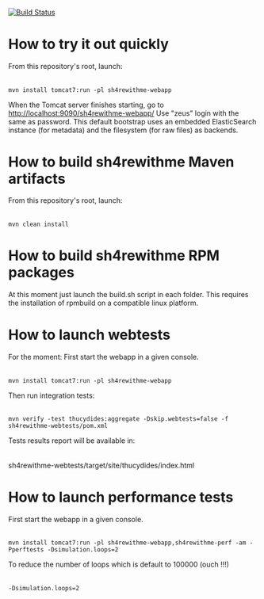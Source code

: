 [![Build Status](https://devopsmercenaries.ci.cloudbees.com/job/sh4rewithme/badge/icon)](https://devopsmercenaries.ci.cloudbees.com/job/sh4rewithme/)

How to try it out quickly
========================================
From this repository's root, launch:
######
    mvn install tomcat7:run -pl sh4rewithme-webapp

When the Tomcat server finishes starting, go to <a href="http://localhost:9090/sh4rewithme-webapp">http://localhost:9090/sh4rewithme-webapp/</a>
Use "zeus" login with the same as password. 
This default bootstrap uses an embedded ElasticSearch instance (for metadata) and the filesystem (for raw files) as backends.

How to build sh4rewithme Maven artifacts
========================================
From this repository's root, launch:
######
    mvn clean install

How to build sh4rewithme RPM packages
=====================================
At this moment just launch the build.sh script in each folder.
This requires the installation of rpmbuild on a compatible linux platform.

How to launch webtests
=====================================
For the moment:
First start the webapp in a given console.
######
    mvn install tomcat7:run -pl sh4rewithme-webapp

Then run integration tests:
######
    mvn verify -test thucydides:aggregate -Dskip.webtests=false -f sh4rewithme-webtests/pom.xml

Tests results report will be available in:
######
   sh4rewithme-webtests/target/site/thucydides/index.html

How to launch performance tests
=====================================

First start the webapp in a given console.
######
    mvn install tomcat7:run -pl sh4rewithme-webapp,sh4rewithme-perf -am -Pperftests -Dsimulation.loops=2

To reduce the number of loops which is default to 100000 (ouch !!!)
######
    -Dsimulation.loops=2

